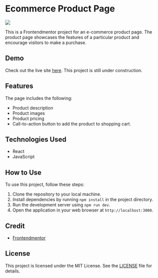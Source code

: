 # Ecommerce Product Page

![](https://i.imgur.com/OUOg2oi.jpg)

This is a Frontendmentor project for an e-commerce product page. The product page showcases the features of a particular product and encourage visitors to make a purchase.

## Demo
Check out the live site [here](). This project is still under construction.

## Features

The page includes the following:
- Product description
- Product images
- Product pricing
- Call-to-action button to add the product to shopping cart.

## Technologies Used

- React
- JavaScript

## How to Use

To use this project, follow these steps:

1.  Clone the repository to your local machine.
2.  Install dependencies by running `npm install` in the project directory.
3.  Run the development server using `npm run dev`.
4.  Open the application in your web browser at `http://localhost:3000`.

## Credit

- [Frontendmentor](https://www.frontendmentor.io/challenges/ecommerce-product-page-UPsZ9MJp6)

## License

This project is licensed under the MIT License. See the [LICENSE](LICENSE.md) file for details.
